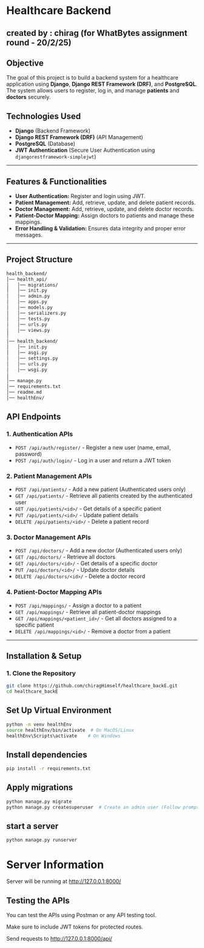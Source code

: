 # Healthcare Backend
## created by : chirag (for WhatBytes assignment round - 20/2/25)

## Objective

The goal of this project is to build a backend system for a healthcare application using **Django**, **Django REST Framework (DRF)**, and **PostgreSQL**. The system allows users to register, log in, and manage **patients** and **doctors** securely.

## Technologies Used

- **Django** (Backend Framework)
- **Django REST Framework (DRF)** (API Management)
- **PostgreSQL** (Database)
- **JWT Authentication** (Secure User Authentication using `djangorestframework-simplejwt`)

---

## Features & Functionalities

- **User Authentication:** Register and login using JWT.
- **Patient Management:** Add, retrieve, update, and delete patient records.
- **Doctor Management:** Add, retrieve, update, and delete doctor records.
- **Patient-Doctor Mapping:** Assign doctors to patients and manage these mappings.
- **Error Handling & Validation:** Ensures data integrity and proper error messages.

---

## Project Structure
```sh
health_backend/
│── health_api/
│   │── migrations/
│   │── init.py
│   │── admin.py
│   │── apps.py
│   │── models.py
│   │── serializers.py
│   │── tests.py
│   │── urls.py
│   │── views.py
│
│── health_backend/
│   │── init.py
│   │── asgi.py
│   │── settings.py
│   │── urls.py
│   │── wsgi.py
│
│── manage.py
│── requirements.txt
│── readme.md
│── healthEnv/
```
## API Endpoints

### 1. Authentication APIs

- `POST /api/auth/register/` - Register a new user (name, email, password)
- `POST /api/auth/login/` - Log in a user and return a JWT token

### 2. Patient Management APIs

- `POST /api/patients/` - Add a new patient (Authenticated users only)
- `GET /api/patients/` - Retrieve all patients created by the authenticated user
- `GET /api/patients/<id>/` - Get details of a specific patient
- `PUT /api/patients/<id>/` - Update patient details
- `DELETE /api/patients/<id>/` - Delete a patient record

### 3. Doctor Management APIs

- `POST /api/doctors/` - Add a new doctor (Authenticated users only)
- `GET /api/doctors/` - Retrieve all doctors
- `GET /api/doctors/<id>/` - Get details of a specific doctor
- `PUT /api/doctors/<id>/` - Update doctor details
- `DELETE /api/doctors/<id>/` - Delete a doctor record

### 4. Patient-Doctor Mapping APIs

- `POST /api/mappings/` - Assign a doctor to a patient
- `GET /api/mappings/` - Retrieve all patient-doctor mappings
- `GET /api/mappings/<patient_id>/` - Get all doctors assigned to a specific patient
- `DELETE /api/mappings/<id>/` - Remove a doctor from a patient

---

## Installation & Setup

### 1. Clone the Repository

```sh
git clone https://github.com/chiragHimself/healthcare_backE.git
cd healthcare_backE
```

## Set Up Virtual Environment
```sh
python -m venv healthEnv
source healthEnv/bin/activate  # On MacOS/Linux
healthEnv\Scripts\activate    # On Windows
```

## Install dependencies 
```sh
pip install -r requirements.txt
```

## Apply migrations 
```sh
python manage.py migrate
python manage.py createsuperuser  # Create an admin user (Follow prompts)
```

## start a server 
```sh
python manage.py runserver
```

# Server Information

Server will be running at http://127.0.0.1:8000/

## Testing the APIs

You can test the APIs using Postman or any API testing tool.

Make sure to include JWT tokens for protected routes.

Send requests to http://127.0.0.1:8000/api/

